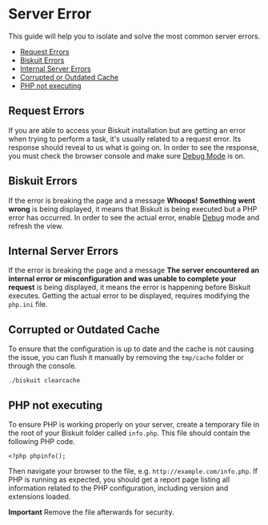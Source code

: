# Server Error
<p class="uk-article-lead">This guide will help you to isolate and solve the most common server errors.</p>

<ul class="uk-list">
    <li><a href="#request-errors">Request Errors</a></li>
    <li><a href="#biskuit-errors">Biskuit Errors</a></li>
    <li><a href="#internal-server-errors">Internal Server Errors</a></li>
    <li><a href="#corrupted-or-outdated-cache">Corrupted or Outdated Cache</a></li>
    <li><a href="#php-not-executing">PHP not executing</a></li>
</ul>

## Request Errors
If you are able to access your Biskuit installation but are getting an error when trying to perform a task, it's usually related to a request error. Its response should reveal to us what is going on. In order to see the response, you must check the browser console and make sure [Debug Mode](debug-mode.md) is on.

## Biskuit Errors
If the error is breaking the page and a message **Whoops! Something went wrong** is being displayed, it means that Biskuit is being executed but a PHP error has occurred. In order to see the actual error, enable [Debug](debug-mode.md) mode and refresh the view.

## Internal Server Errors
If the error is breaking the page and a message **The server encountered an internal error or misconfiguration and was unable to complete your request** is being displayed, it means the error is happening before Biskuit executes. Getting the actual error to be displayed, requires modifying the `php.ini` file.

## Corrupted or Outdated Cache
To ensure that the configuration is up to date and the cache is not causing the issue, you can flush it manually by removing the `tmp/cache` folder or through the console.

```
./biskuit clearcache
```

## PHP not executing
To ensure PHP is working properly on your server, create a temporary file in the root of your Biskuit folder called `info.php`. This file should contain the following PHP code.

```
<?php phpinfo();
```

Then navigate your browser to the file, e.g. `http://example.com/info.php`. If PHP is running as expected, you should get a report page listing all information related to the PHP configuration, including version and extensions loaded.

**Important** Remove the file afterwards for security.